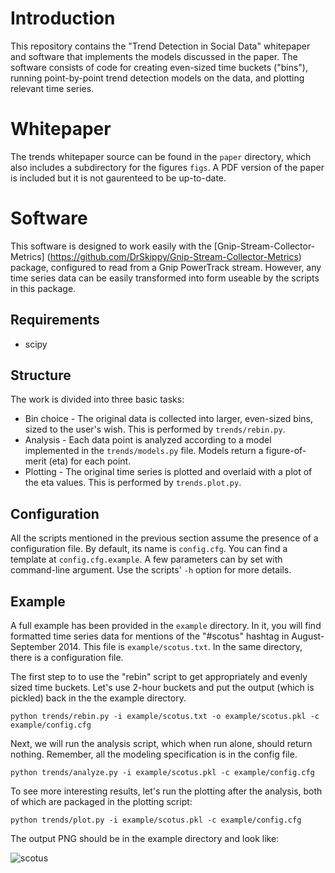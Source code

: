 # Introduction

This repository contains the "Trend Detection in Social Data" whitepaper
and software that implements the models discussed in the paper. 
The software consists of code for creating even-sized time buckets ("bins"),
running point-by-point trend detection models on the data,
and plotting relevant time series. 

# Whitepaper

The trends whitepaper source can be found in the `paper` directory, which
also includes a subdirectory for the figures `figs`. A PDF version of the 
paper is included but it is not gaurenteed to be up-to-date. 

# Software

This software is designed to work easily with the [Gnip-Stream-Collector-Metrics]
(https://github.com/DrSkippy/Gnip-Stream-Collector-Metrics) package, configured to read
from a Gnip PowerTrack stream. However, any time series data can be easily
transformed into form useable by the scripts in this package. 

## Requirements

 * scipy

## Structure

The work is divided into three basic tasks:

* Bin choice - The original data is collected into larger, even-sized bins,
sized to the user's wish. This is performed by `trends/rebin.py`. 
* Analysis - Each data point is analyzed according to a model implemented in
the `trends/models.py` file. Models return a figure-of-merit (eta) for each point.
* Plotting - The original time series is plotted and overlaid with a plot of the eta values. 
This is performed by `trends.plot.py`. 

## Configuration

All the scripts mentioned in the previous section assume the presence of a configuration
file. By default, its name is `config.cfg`. You can find a template at `config.cfg.example`.
A few parameters can by set with command-line argument. Use the scripts' `-h` option
for more details.

## Example

A full example has been provided in the `example` directory. In it, you will find
formatted time series data for mentions of the "#scotus" hashtag in August-September 2014.
This file is `example/scotus.txt`. In the same directory, there is a configuration file.

The first step to to use the "rebin" script to get appropriately and evenly sized time buckets.
Let's use 2-hour buckets and put the output (which is pickled) back in the the example directory.

`python trends/rebin.py -i example/scotus.txt -o example/scotus.pkl -c example/config.cfg`

Next, we will run the analysis script, which when run alone, should return nothing.
Remember, all the modeling specification is in the config file.

`python trends/analyze.py -i example/scotus.pkl -c example/config.cfg`

To see more interesting results, let's run the plotting after the analysis, both of which 
are packaged in the plotting script:

`python trends/plot.py -i example/scotus.pkl -c example/config.cfg` 

The output PNG should be in the example directory and look like:

![scotus](https://github.com/jeffakolb/Gnip-Trend-Detection/blob/master/example/scotus.png?raw=true) 


